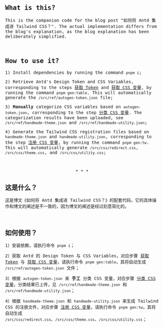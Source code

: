 <h2><samp>What is this?</samp></h2>

<samp>This is the companion code for the blog post "如何将 Antd 集成进 Tailwind CSS？". The actual implementation differs from the blog's explanation, as the blog explanation has been deliberately simplified.</samp>

<br />

<h2><samp>How to use it?</samp></h2>

<samp>1) Install dependencies by running the command `pnpm i`;</samp>

<samp>2) Retrieve Antd's Design Token and CSS Variables, corresponding to the steps [获取 Token](https://www.jynxio.com/post/how-to-integrate-antd-with-tw#1%EF%BC%89%E8%8E%B7%E5%8F%96-Token) and [获取 CSS 变量](https://www.jynxio.com/post/how-to-integrate-antd-with-tw#2%EF%BC%89%E8%8E%B7%E5%8F%96-CSS-%E5%8F%98%E9%87%8F), by running the command `pnpm gen:table`. This will automatically generate the `/src/ref/autogen-token.json` file;</samp>

<samp>3) **Manually** categorize CSS variables based on `autogen-token.json`, corresponding to the step [分类 CSS 变量](https://www.jynxio.com/post/how-to-integrate-antd-with-tw#3%EF%BC%89%E5%88%86%E7%B1%BB-CSS-%E5%8F%98%E9%87%8F). The categorization results have been uploaded, see `/src/ref/handmade-theme.json` and `/src/ref/handmade-utility.json`;</samp>

<samp>4) Generate the Tailwind CSS registration files based on `handmade-theme.json` and `handmade-utility.json`, corresponding to the step [注册 CSS 变量](https://www.jynxio.com/post/how-to-integrate-antd-with-tw#4%EF%BC%89%E6%B3%A8%E5%86%8C-CSS-%E5%8F%98%E9%87%8F), by running the command `pnpm gen:tw`. This will automatically generate `/src/css/redirect.css`, `/src/css/theme.css`, and `/src/css/utility.css`;</samp>

<br />
<p align="center"><samp>* * *</samp></p>

<h2><samp>这是什么？</samp></h2>

<samp>这是博文《如何将 Antd 集成进 Tailwind CSS？》的配套代码，它的具体操作和博文的阐述是不一致的，因为博文的阐述是经过刻意简化的。</samp>

<br />

<h2><samp>如何使用？</samp></h2>

<samp>1）安装依赖，请执行命令 `pnpm i`；</samp>

<samp>2）获取 Antd 的 Design Token 与 CSS Variables，对应步骤 [获取 Token](https://www.jynxio.com/post/how-to-integrate-antd-with-tw#1%EF%BC%89%E8%8E%B7%E5%8F%96-Token) 与 [获取 CSS 变量](https://www.jynxio.com/post/how-to-integrate-antd-with-tw#2%EF%BC%89%E8%8E%B7%E5%8F%96-CSS-%E5%8F%98%E9%87%8F)，请执行命令 `pnpm gen:table`，其将自动生成 `/src/ref/autogen-token.json` 文件；</samp>

<samp>3）根据 `autogen-token.json` 来 **手工** 分类 CSS 变量，对应步骤 [分类 CSS 变量](https://www.jynxio.com/post/how-to-integrate-antd-with-tw#3%EF%BC%89%E5%88%86%E7%B1%BB-CSS-%E5%8F%98%E9%87%8F)，分类结果已上传，见 `/src/ref/handmade-theme.json` 和 `/src/ref/handmade-utility.json`；</samp>

<samp>4）根据 `handmade-theme.json` 和 `handmade-utility.json` 来生成 Tailwind CSS 的注册文件，对应步骤 [注册 CSS 变量](https://www.jynxio.com/post/how-to-integrate-antd-with-tw#4%EF%BC%89%E6%B3%A8%E5%86%8C-CSS-%E5%8F%98%E9%87%8F)，请执行命令 `pnpm gen:tw`，其将自动生成 `/src/css/redirect.css`、`/src/css/theme.css`、`/src/css/utility.css`；</samp>
